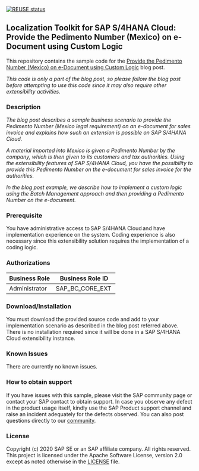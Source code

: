 [![REUSE status](https://api.reuse.software/badge/github.com/SAP-samples/localization-toolkit-s4hana-cloud-pedimento-number-for-mexico)](https://api.reuse.software/info/github.com/SAP-samples/localization-toolkit-s4hana-cloud-pedimento-number-for-mexico)

## Localization Toolkit for SAP S/4HANA Cloud: Provide the Pedimento Number (Mexico) on e-Document using Custom Logic
This repository contains the sample code for the [Provide the Pedimento Number (Mexico) on e-Document using Custom Logic](https://blogs.sap.com/2020/09/15/provide-the-pedimento-number-mexico-on-e-document-using-custom-logic/) blog post.

*This code is only a part of the blog post, so please follow the blog post before attempting to use this code since it may also require other extensibility activities.*

### Description
*The blog post describes a sample business scenario to provide the Pedimento Number (Mexico legal requirement) on an e-document for sales invoice and explains how such an extension is possible on SAP S/4HANA Cloud.*

*A material imported into Mexico is given a Pedimento Number by the company, which is then given to its customers and tax authorities. Using the extensibility features of SAP S/4HANA Cloud, you have the possibility to provide this Pedimento Number on the e-document for sales invoice for the authorities.*

*In the blog post example, we describe how to implement a custom logic using the Batch Management approach and then providing a Pedimento Number on the e-document.*

### Prerequisite 
You have administrative access to SAP S/4HANA Cloud and have implementation experience on the system. Coding experience is also necessary since this extensibility solution requires the implementation of a coding logic.  

### Authorizations
Business Role	| Business Role ID
--------------|------------------
Administrator	| SAP_BC_CORE_EXT 

### Download/Installation
You must download the provided source code and add to your implementation scenario as described in the blog post referred above.
There is no installation required since it will be done in a SAP S/4HANA Cloud extensibility instance.

### Known Issues
There are currently no known issues.

### How to obtain support
If you have issues with this sample, please visit the SAP community page or contact your SAP contact to obtain support. In case you observe any defect in the product usage itself, kindly use the SAP Product support channel and raise an incident adequately for the defects observed. You can also post questions directly to our [community](https://answers.sap.com/questions/ask.html?primaryTagId=9af4d745-1754-4882-b057-f8f904c0a5f8).

### License
Copyright (c) 2020 SAP SE or an SAP affiliate company. All rights reserved. This project is licensed under the Apache Software License, version 2.0 except as noted otherwise in the [LICENSE](LICENSE) file.
